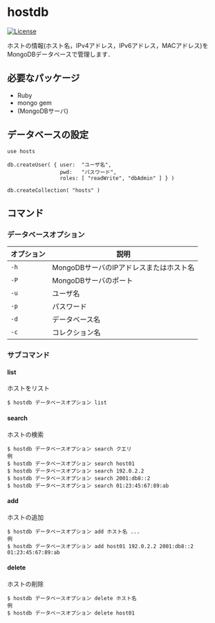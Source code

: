 # hostdb

[![License](https://img.shields.io/github/license/maphorie/hostdb)](https://github.com/maphorie/hostdb/blob/main/LICENSE)

ホストの情報(ホスト名，IPv4アドレス，IPv6アドレス，MACアドレス)をMongoDBデータベースで管理します．

## 必要なパッケージ

- Ruby
- mongo gem
- (MongoDBサーバ)

## データベースの設定

```text
use hosts

db.createUser( { user:  "ユーザ名",
                 pwd:   "パスワード",
                 roles: [ "readWrite", "dbAdmin" ] } )

db.createCollection( "hosts" )
```

## コマンド

### データベースオプション

| オプション | 説明                                    |
|------------|-----------------------------------------|
| `-h`       | MongoDBサーバのIPアドレスまたはホスト名 |
| `-P`       | MongoDBサーバのポート                   |
| `-u`       | ユーザ名                                |
| `-p`       | パスワード                              |
| `-d`       | データベース名                          |
| `-c`       | コレクション名                          |

### サブコマンド

#### list

ホストをリスト

```console
$ hostdb データベースオプション list
```

#### search

ホストの検索

```console
$ hostdb データベースオプション search クエリ
例
$ hostdb データベースオプション search host01
$ hostdb データベースオプション search 192.0.2.2
$ hostdb データベースオプション search 2001:db8::2
$ hostdb データベースオプション search 01:23:45:67:89:ab
```

#### add

ホストの追加

```console
$ hostdb データベースオプション add ホスト名 ...
例
$ hostdb データベースオプション add host01 192.0.2.2 2001:db8::2 01:23:45:67:89:ab
```

#### delete

ホストの削除

```console
$ hostdb データベースオプション delete ホスト名
例
$ hostdb データベースオプション delete host01
```
